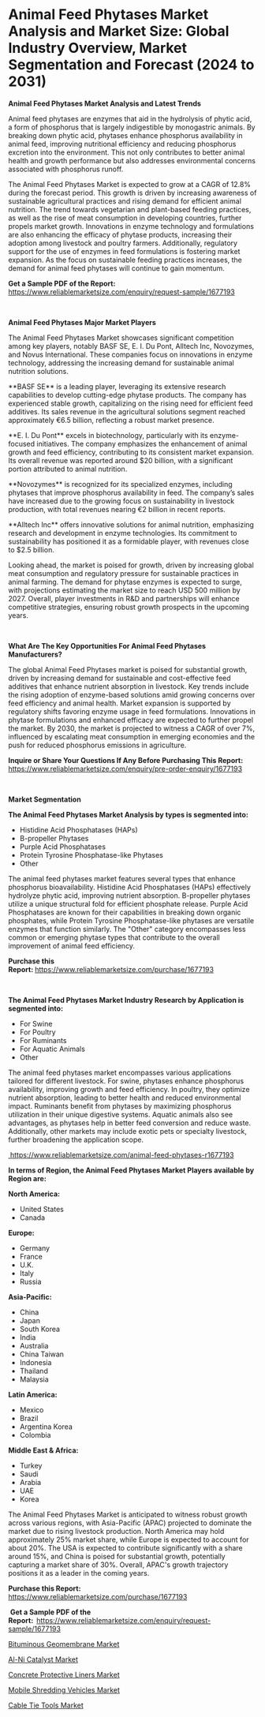 <p><h1>Animal Feed Phytases Market Analysis and Market Size: Global Industry Overview, Market Segmentation and Forecast (2024 to 2031)</h1></p><p><strong>Animal Feed Phytases Market Analysis and Latest Trends</strong></p>
<p><p>Animal feed phytases are enzymes that aid in the hydrolysis of phytic acid, a form of phosphorus that is largely indigestible by monogastric animals. By breaking down phytic acid, phytases enhance phosphorus availability in animal feed, improving nutritional efficiency and reducing phosphorus excretion into the environment. This not only contributes to better animal health and growth performance but also addresses environmental concerns associated with phosphorus runoff.</p><p>The Animal Feed Phytases Market is expected to grow at a CAGR of 12.8% during the forecast period. This growth is driven by increasing awareness of sustainable agricultural practices and rising demand for efficient animal nutrition. The trend towards vegetarian and plant-based feeding practices, as well as the rise of meat consumption in developing countries, further propels market growth. Innovations in enzyme technology and formulations are also enhancing the efficacy of phytase products, increasing their adoption among livestock and poultry farmers. Additionally, regulatory support for the use of enzymes in feed formulations is fostering market expansion. As the focus on sustainable feeding practices increases, the demand for animal feed phytases will continue to gain momentum.</p></p>
<p><strong>Get a Sample PDF of the Report:&nbsp;</strong> <a href="https://www.reliablemarketsize.com/enquiry/request-sample/1677193?utm_campaign=1842&utm_medium=2&utm_source=Github&utm_content=ia&utm_term=11122024&utm_id=animal-feed-phytases">https://www.reliablemarketsize.com/enquiry/request-sample/1677193</a></p>
<p>&nbsp;</p>
<p><strong>Animal Feed Phytases Major Market Players</strong></p>
<p><p>The Animal Feed Phytases Market showcases significant competition among key players, notably BASF SE, E. I. Du Pont, Alltech Inc, Novozymes, and Novus International. These companies focus on innovations in enzyme technology, addressing the increasing demand for sustainable animal nutrition solutions.</p><p>**BASF SE** is a leading player, leveraging its extensive research capabilities to develop cutting-edge phytase products. The company has experienced stable growth, capitalizing on the rising need for efficient feed additives. Its sales revenue in the agricultural solutions segment reached approximately €6.5 billion, reflecting a robust market presence.</p><p>**E. I. Du Pont** excels in biotechnology, particularly with its enzyme-focused initiatives. The company emphasizes the enhancement of animal growth and feed efficiency, contributing to its consistent market expansion. Its overall revenue was reported around $20 billion, with a significant portion attributed to animal nutrition.</p><p>**Novozymes** is recognized for its specialized enzymes, including phytases that improve phosphorus availability in feed. The company’s sales have increased due to the growing focus on sustainability in livestock production, with total revenues nearing €2 billion in recent reports.</p><p>**Alltech Inc** offers innovative solutions for animal nutrition, emphasizing research and development in enzyme technologies. Its commitment to sustainability has positioned it as a formidable player, with revenues close to $2.5 billion.</p><p>Looking ahead, the market is poised for growth, driven by increasing global meat consumption and regulatory pressure for sustainable practices in animal farming. The demand for phytase enzymes is expected to surge, with projections estimating the market size to reach USD 500 million by 2027. Overall, player investments in R&D and partnerships will enhance competitive strategies, ensuring robust growth prospects in the upcoming years.</p></p>
<p>&nbsp;</p>
<p><strong>What Are The Key Opportunities For Animal Feed Phytases Manufacturers?</strong></p>
<p><p>The global Animal Feed Phytases market is poised for substantial growth, driven by increasing demand for sustainable and cost-effective feed additives that enhance nutrient absorption in livestock. Key trends include the rising adoption of enzyme-based solutions amid growing concerns over feed efficiency and animal health. Market expansion is supported by regulatory shifts favoring enzyme usage in feed formulations. Innovations in phytase formulations and enhanced efficacy are expected to further propel the market. By 2030, the market is projected to witness a CAGR of over 7%, influenced by escalating meat consumption in emerging economies and the push for reduced phosphorus emissions in agriculture.</p></p>
<p><strong>Inquire or Share Your Questions If Any Before Purchasing This Report:</strong> <a href="https://www.reliablemarketsize.com/enquiry/pre-order-enquiry/1677193?utm_campaign=1842&utm_medium=2&utm_source=Github&utm_content=ia&utm_term=11122024&utm_id=animal-feed-phytases">https://www.reliablemarketsize.com/enquiry/pre-order-enquiry/1677193</a></p>
<p>&nbsp;</p>
<p><strong>Market Segmentation</strong></p>
<p><strong>The Animal Feed Phytases Market Analysis by types is segmented into:</strong></p>
<p><ul><li>Histidine Acid Phosphatases (HAPs)</li><li>B-propeller Phytases</li><li>Purple Acid Phosphatases</li><li>Protein Tyrosine Phosphatase-like Phytases</li><li>Other</li></ul></p>
<p><p>The animal feed phytases market features several types that enhance phosphorus bioavailability. Histidine Acid Phosphatases (HAPs) effectively hydrolyze phytic acid, improving nutrient absorption. B-propeller phytases utilize a unique structural fold for efficient phosphate release. Purple Acid Phosphatases are known for their capabilities in breaking down organic phosphates, while Protein Tyrosine Phosphatase-like phytases are versatile enzymes that function similarly. The "Other" category encompasses less common or emerging phytase types that contribute to the overall improvement of animal feed efficiency.</p></p>
<p><strong>Purchase this Report:&nbsp;</strong><a href="https://www.reliablemarketsize.com/purchase/1677193?utm_campaign=1842&utm_medium=2&utm_source=Github&utm_content=ia&utm_term=11122024&utm_id=animal-feed-phytases">https://www.reliablemarketsize.com/purchase/1677193</a></p>
<p>&nbsp;</p>
<p><strong>The Animal Feed Phytases Market Industry Research by Application is segmented into:</strong></p>
<p><ul><li>For Swine</li><li>For Poultry</li><li>For Ruminants</li><li>For Aquatic Animals</li><li>Other</li></ul></p>
<p><p>The animal feed phytases market encompasses various applications tailored for different livestock. For swine, phytases enhance phosphorus availability, improving growth and feed efficiency. In poultry, they optimize nutrient absorption, leading to better health and reduced environmental impact. Ruminants benefit from phytases by maximizing phosphorus utilization in their unique digestive systems. Aquatic animals also see advantages, as phytases help in better feed conversion and reduce waste. Additionally, other markets may include exotic pets or specialty livestock, further broadening the application scope.</p></p>
<p><a href="https://www.reliablemarketsize.com/animal-feed-phytases-r1677193?utm_campaign=1842&utm_medium=2&utm_source=Github&utm_content=ia&utm_term=11122024&utm_id=animal-feed-phytases">&nbsp;https://www.reliablemarketsize.com/animal-feed-phytases-r1677193</a></p>
<p><strong>In terms of Region, the Animal Feed Phytases Market Players available by Region are:</strong></p>
<p>
    <p> <strong> North America: </strong>
        <ul>
            <li>United States</li>
            <li>Canada</li>
        </ul>
        </p> 
    <p> <strong> Europe: </strong>
        <ul>
            <li>Germany</li>
            <li>France</li>
            <li>U.K.</li>
            <li>Italy</li>
            <li>Russia</li>
        </ul>
        </p> 
    <p> <strong> Asia-Pacific: </strong>
        <ul>
            <li>China</li>
            <li>Japan</li>
            <li>South Korea</li>
            <li>India</li>
            <li>Australia</li>
            <li>China Taiwan</li>
            <li>Indonesia</li>
            <li>Thailand</li>
            <li>Malaysia</li>
        </ul>
        </p> 
    <p> <strong> Latin America: </strong>
        <ul>
            <li>Mexico</li>
            <li>Brazil</li>
            <li>Argentina Korea</li>
            <li>Colombia</li>
        </ul>
        </p> 
    <p> <strong> Middle East & Africa: </strong>
        <ul>
            <li>Turkey</li>
            <li>Saudi</li>
            <li>Arabia</li>
            <li>UAE</li>
            <li>Korea</li>
        </ul>
    </p>
    </p>
<p><p>The Animal Feed Phytases Market is anticipated to witness robust growth across various regions, with Asia-Pacific (APAC) projected to dominate the market due to rising livestock production. North America may hold approximately 25% market share, while Europe is expected to account for about 20%. The USA is expected to contribute significantly with a share around 15%, and China is poised for substantial growth, potentially capturing a market share of 30%. Overall, APAC's growth trajectory positions it as a leader in the coming years.</p></p>
<p><strong>Purchase this Report: </strong><a href="https://www.reliablemarketsize.com/purchase/1677193?utm_campaign=1842&utm_medium=2&utm_source=Github&utm_content=ia&utm_term=11122024&utm_id=animal-feed-phytases">https://www.reliablemarketsize.com/purchase/1677193</a></p>
<p>&nbsp;<strong>Get a Sample PDF of the Report:&nbsp;&nbsp;</strong><a href="https://www.reliablemarketsize.com/enquiry/request-sample/1677193?utm_campaign=1842&utm_medium=2&utm_source=Github&utm_content=ia&utm_term=11122024&utm_id=animal-feed-phytases">https://www.reliablemarketsize.com/enquiry/request-sample/1677193</a></p>
<p><strong></strong></p>
<p><p><a href="https://www.linkedin.com/pulse/decoding-bituminous-geomembrane-market-signals-growth-algorithms-gdmbe?utm_campaign=1842&utm_medium=2&utm_source=Github&utm_content=ia&utm_term=11122024&utm_id=animal-feed-phytases">Bituminous Geomembrane Market</a></p><p><a href="https://github.com/RoccoManning/Market-Research-Report-List-7/blob/main/al-ni-catalyst-market.md?utm_campaign=1842&utm_medium=2&utm_source=Github&utm_content=ia&utm_term=11122024&utm_id=animal-feed-phytases">Al-Ni Catalyst Market</a></p><p><a href="https://www.linkedin.com/pulse/c-hannibex-sqmmf?utm_campaign=1842&utm_medium=2&utm_source=Github&utm_content=ia&utm_term=11122024&utm_id=animal-feed-phytases">Concrete Protective Liners Market</a></p><p><a href="https://www.linkedin.com/pulse/c-hannibex-sqmmf?utm_campaign=1842&utm_medium=2&utm_source=Github&utm_content=ia&utm_term=11122024&utm_id=animal-feed-phytases">Mobile Shredding Vehicles Market</a></p><p><a href="https://www.linkedin.com/pulse/c-hannibex-sqmmf?utm_campaign=1842&utm_medium=2&utm_source=Github&utm_content=ia&utm_term=11122024&utm_id=animal-feed-phytases">Cable Tie Tools Market</a></p></p>